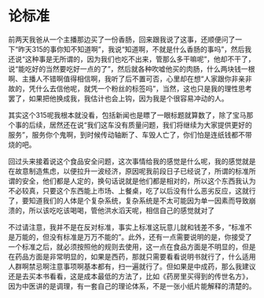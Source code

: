 # 论标准

前两天我爸从一个主播那边买了一份香肠，回来跟我说了这事，还顺便问了一下“昨天315的事你知不知道啊”，我说“知道啊，不就是什么香肠的事吗”，然后我还说“这种事是无所谓的，因为我们也吃不出来，管那么多干嘛呢”，他却不干了，说“能吃好的当然要吃好一点的了”，然后就各种吹嘘他买的肉肠，什么两块钱一根啊、主播人不错啊值得相信啊，我听了后不置可否，心里却在想“人家跟你非亲非故的，凭什么去信他呢，就凭一个粉丝的标签吗”，当然，这也只是我的理性思考罢了，如果把他换成我，我估计也会上钩，因为我是个很容易冲动的人。

其实这个315呢我根本就没看，包括新闻也是瞟了一眼标题就算数了，除了宝马那个事的后续，居然还在说“我们这车没有质量问题，我们将继续为大家提供更好的服务”，服务你个鬼啊，到时候传动轴断了、车毁人亡了，你们怕是连纸钱都不带烧的吧。

回过头来接着说这个食品安全问题，这次事情给我的感觉是什么呢，我的感觉就是在故意制造焦虑，以便拉升一波经济，原因呢我前段日子已经说了，所谓的标准所谓的安全，他们都是人定的，换句话说就是他们都是相对的，所以这个东西我认为不必较真，只要这个东西能上市场、上餐桌，吃了以后没有什么恶劣反应，这就行了，要知道我们的人体是个复杂系统，复杂系统是不太可能因为单一因素而导致崩溃的，所以该吃吃该喝喝，管他洪水滔天呢，相信自己的感觉就对了

不过请注意，我并不是在反对标准，事实上标准这玩意儿就和钱差不多，“标准不是万能的，但没有标准是万万不能的”。此外，还有一点需要说明的是，你接受了一个标准之后，就必须按照他的规则去使用，这一点在食品方面是不明显的，但是在药品方面是非常明显的，如果是西药，那就只需要看看说明书就行了，什么适用人群啊禁忌啊注意事项啊基本都有，扫一遍就行了。但如果是中成药，那么我建议还是去买本书看看，这是成本最低的方法了，比如《药房里买得到的传世名方》，因为中医讲的是调理，有一套自己的理论体系，不是一张小纸片能解释的清楚的。


